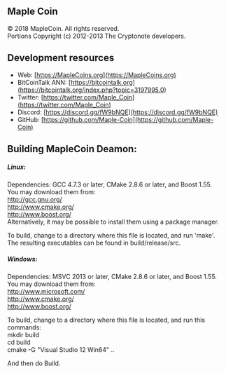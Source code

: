## Maple Coin

© 2018 MapleCoin. All rights reserved.     
Portions Copyright (c) 2012-2013 The Cryptonote developers.

## Development resources

- Web: [https://MapleCoins.org](https://MapleCoins.org)
- BitCoinTalk ANN: [https://bitcointalk.org](https://bitcointalk.org/index.php?topic=3197995.0)
- Twitter: [https://twitter.com/Maple_Coin](https://twitter.com/Maple_Coin)
- Discord: [https://discord.gg/fW9bNQE](https://discord.gg/fW9bNQE)
- GitHub: [https://github.com/Maple-Coin](https://github.com/Maple-Coin)

## Building MapleCoin Deamon:   
##### Linux:     
  Dependencies: GCC 4.7.3 or later, CMake 2.8.6 or later, and Boost 1.55.     
  You may download them from:     
  http://gcc.gnu.org/     
  http://www.cmake.org/     
  http://www.boost.org/    
  Alternatively, it may be possible to install them using a package manager.    

  To build, change to a directory where this file is located, and run 'make'.     
  The resulting executables can be found in build/release/src.


##### Windows:     
Dependencies: MSVC 2013 or later, CMake 2.8.6 or later, and Boost 1.55. You may download them from:     
http://www.microsoft.com/     
http://www.cmake.org/     
http://www.boost.org/    
    
To build, change to a directory where this file is located, and run this commands:     
mkdir build   
cd build    
cmake -G "Visual Studio 12 Win64" ..    

And then do Build.   
